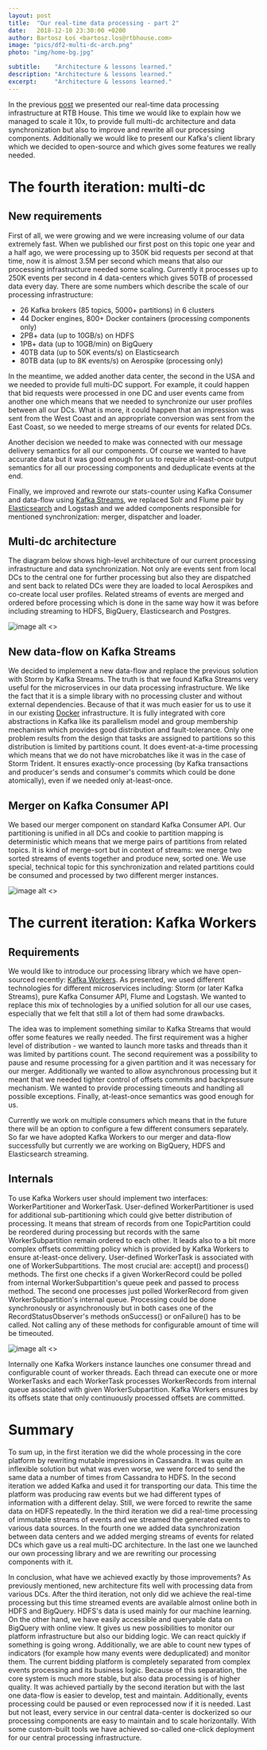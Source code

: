 ```yaml
---
layout: post
title:  "Our real-time data processing - part 2"
date:   2018-12-10 23:30:00 +0200
author: Bartosz Łoś <bartosz.los@rtbhouse.com>
image: "pics/df2-multi-dc-arch.png"
photo: "img/home-bg.jpg"

subtitle:    "Architecture & lessons learned."
description: "Architecture & lessons learned."
excerpt:     "Architecture & lessons learned."
---
```


In the previous <a href="/2017/06/15/data-flow-part1/">post</a> we presented our real-time data processing infrastructure at RTB House. This time we would like to explain how we managed to scale it 10x, to provide full multi-dc architecture and data synchronization but also to improve and rewrite all our processing components. Additionally we would like to present our Kafka's client library which we decided to open-source and which gives some features we really needed.

# The fourth iteration: multi-dc

## New requirements

First of all, we were growing and we were increasing volume of our data extremely fast. When we published our first post on this topic one year and a half ago, we were processing up to 350K bid requests per second at that time, now it is almost 3.5M per second which means that also our processing infrastructure needed some scaling. Currently it processes up to 250K events per second in 4 data-centers which gives 50TB of processed data every day. There are some numbers which describe the scale of our processing infrastructure:

- 26 Kafka brokers (85 topics, 5000+ partitions) in 6 clusters
- 44 Docker engines, 800+ Docker containers (processing components only)
- 2PB+ data (up to 10GB/s) on HDFS
- 1PB+ data (up to 10GB/min) on BigQuery
- 40TB data (up to 50K events/s) on Elasticsearch
- 80TB data (up to 8K events/s) on Aerospike (processing only)

In the meantime, we added another data center, the second in the USA and we needed to provide full multi-DC support. For example, it could happen that bid requests were processed in one DC and user events came from another one which means that we needed to synchronize our user profiles between all our DCs. What is more, it could happen that an impression was sent from the West Coast and an appropriate conversion was sent from the East Coast, so we needed to merge streams of our events for related DCs.

Another decision we needed to make was connected with our message delivery semantics for all our components. Of course we wanted to have accurate data but it was good enough for us to require at-least-once output semantics for all our processing components and deduplicate events at the end.

Finally, we improved and rewrote our stats-counter using Kafka Consumer and data-flow using [Kafka Streams](https://kafka.apache.org/documentation/streams), we replaced Solr and Flume pair by [Elasticsearch](https://www.elastic.co) and Logstash and we added components responsible for mentioned synchronization: merger, dispatcher and loader.

## Multi-dc architecture

The diagram below shows high-level architecture of our current processing infrastructure and data synchronization. Not only are events sent from local DCs to the central one for further processing but also they are dispatched and sent back to related DCs were they are loaded to local Aerospikes and co-create local user profiles. Related streams of events are merged and ordered before processing which is done in the same way how it was before including streaming to HDFS, BigQuery, Elasticsearch and Postgres. 

![image alt <>](/pics/df2-multi-dc-arch.png)

## New data-flow on Kafka Streams

We decided to implement a new data-flow and replace the previous solution with Storm by Kafka Streams. The truth is that we found Kafka Streams very useful for the microservices in our data processing infrastructure. We like the fact that it is a simple library with no processing cluster and without external dependencies. Because of that it was much easier for us to use it in our existing [Docker](https://www.docker.com) infrastructure. It is fully integrated with core abstractions in Kafka like its parallelism model and group membership mechanism which provides good distribution and fault-tolerance. Only one problem results from the design that tasks are assigned to partitions so this distribution is limited by partitions count. It does event-at-a-time processing which means that we do not have microbatches like it was in the case of Storm Trident. It ensures exactly-once processing (by Kafka transactions and producer's sends and consumer's commits which could be done atomically), even if we needed only at-least-once.

## Merger on Kafka Consumer API

We based our merger component on standard Kafka Consumer API. Our partitioning is unified in all DCs and cookie to partition mapping is deterministic which means that we merge pairs of partitions from related topics. It is kind of merge-sort but in context of streams: we merge two sorted streams of events together and produce new, sorted one. We use special, technical topic for this synchronization and related partitions could be consumed and processed by two different merger instances.

![image alt <>](/pics/df2-merger.png)

# The current iteration: Kafka Workers

## Requirements

We would like to introduce our processing library which we have open-sourced recently: [Kafka Workers](https://github.com/RTBHOUSE/kafka-workers). As presented, we used different technologies for different microservices including: Storm (or later Kafka Streams), pure Kafka Consumer API, Flume and Logstash. We wanted to replace this mix of technologies by a unified solution for all our use cases, especially that we felt that still a lot of them had some drawbacks.

The idea was to implement something similar to Kafka Streams that would offer some features we really needed. The first requirement was a higher level of distribution - we wanted to launch more tasks and threads than it was limited by partitions count. The second requirement was a possibility to pause and resume processing for a given partition and it was necessary for our merger. Additionally we wanted to allow asynchronous processing but it meant that we needed tighter control of offsets commits and backpressure mechanism. We wanted to provide processing timeouts and handling all possible exceptions. Finally, at-least-once semantics was good enough for us. 

Currently we work on multiple consumers which means that in the future there will be an option to configure a few different consumers separately. So far we have adopted Kafka Workers to our merger and data-flow successfully but currently we are working on BigQuery, HDFS and Elasticsearch streaming.

## Internals

To use Kafka Workers user should implement two interfaces: WorkerPartitioner and WorkerTask. User-defined WorkerPartitioner is used for additional sub-partitioning which could give better distribution of processing. It means that stream of records from one TopicPartition could be reordered during processing but records with the same WorkerSubpartition remain ordered to each other. It leads also to a bit more complex offsets committing policy which is provided by Kafka Workers to ensure at-least-once delivery. User-defined WorkerTask is associated with one of WorkerSubpartitions. The most crucial are: accept() and process() methods. The first one checks if a given WorkerRecord could be polled from internal WorkerSubpartition's queue peek and passed to process method. The second one processes just polled WorkerRecord from given WorkerSubpartition's internal queue. Processing could be done synchronously or asynchronously but in both cases one of the RecordStatusObserver's methods onSuccess() or onFailure() has to be called. Not calling any of these methods for configurable amount of time will be timeouted.

![image alt <>](/pics/df2-workers-arch.png)

Internally one Kafka Workers instance launches one consumer thread and configurable count of worker threads. Each thread can execute one or more WorkerTasks and each WorkerTask processes WorkerRecords from internal queue associated with given WorkerSubpartition. Kafka Workers ensures by its offsets state that only continuously processed offsets are committed.

# Summary

To sum up, in the first iteration we did the whole processing in the core platform by rewriting mutable impressions in Cassandra. It was quite an inflexible solution but what was even worse, we were forced to send the same data a number of times from Cassandra to HDFS. In the second iteration we added Kafka and used it for transporting our data. This time the platform was producing raw events but we had different types of information with a different delay. Still, we were forced to rewrite the same data on HDFS repeatedly. In the third iteration we did a real-time processing of immutable streams of events and we streamed the generated events to various data sources. In the fourth one we added data synchronization between data centers and we added merging streams of events for related DCs which gave us a real multi-DC architecture. In the last one we launched our own processing library and we are rewriting our processing components with it.

In conclusion, what have we achieved exactly by those improvements? As previously mentioned, new architecture fits well with processing data from various DCs. After the third iteration, not only did we achieve the real-time processing but this time streamed events are available almost online both in HDFS and BigQuery. HDFS's data is used mainly for our machine learning. On the other hand, we have easily accessible and queryable data on BigQuery with online view. It gives us new possibilities to monitor our platform infrastructure but also our bidding logic. We can react quickly if something is going wrong. Additionally, we are able to count new types of indicators (for example how many events were deduplicated) and monitor them. The current bidding platform is completely separated from complex events processing and its business logic. Because of this separation, the core system is much more stable, but also data processing is of higher quality. It was achieved partially by the second iteration but with the last one data-flow is easier to develop, test and maintain. Additionally, events processing could be paused or even reprocessed now if it is needed. Last but not least, every service in our central data-center is dockerized so our processing components are easy to maintain and to scale horizontally. With some custom-built tools we have achieved so-called one-click deployment for our central processing infrastructure.





























